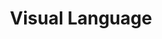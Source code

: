 ---
title: "Visual Language"
description: "This piece is an exploration of gesture as symbol. A slightly open mouth, vibrant lips, suggestive tongue—everything becomes a code that needs no translation. The orange background amplifies the contrast, as if desire had turned into color. I wanted to play with the tension between the explicit and the implied, between the bodily and the iconic. It’s a work that speaks without words, that screams from graphic silence and turns the everyday into aesthetic provocation."
image: "@assets/projects/13.webp"
---